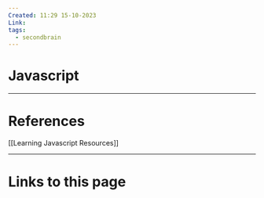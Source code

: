 ```yaml
---
Created: 11:29 15-10-2023
Link: 
tags:
  - secondbrain
---
```


# Javascript







--- 
# References
[[Learning Javascript Resources]]


--- 
# Links to this page

